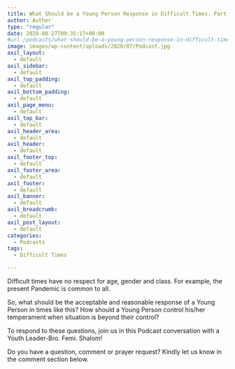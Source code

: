 ```yaml
---
title: What Should be a Young Person Response in Difficult Times. Part 1
author: Author
type: "regular"
date: 2020-08-27T09:35:17+00:00
#url /podcasts/what-should-be-a-young-person-response-in-difficult-times-part-1/
image: images/wp-content/uploads/2020/07/Podcast.jpg
axil_layout:
  - default
axil_sidebar:
  - default
axil_top_padding:
  - default
axil_bottom_padding:
  - default
axil_page_menu:
  - default
axil_top_bar:
  - default
axil_header_area:
  - default
axil_header:
  - default
axil_footer_top:
  - default
axil_footer_area:
  - default
axil_footer:
  - default
axil_banner:
  - default
axil_breadcrumb:
  - default
axil_post_layout:
  - default
categories:
  - Podcasts
tags:
  - Difficult Times

---
```

Difficult times have no respect for age, gender and class. For example, the present Pandemic is common to all.

So, what should be the acceptable and reasonable response of a Young Person in times like this? How should a Young Person control his/her temperament when situation is beyond their control?

To respond to these questions, join us in this Podcast conversation with a Youth Leader-Bro. Femi. Shalom!

Do you have a question, comment or prayer request? Kindly let us know in the comment section below.